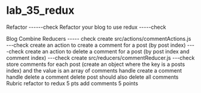 # lab_35_redux
Refactor ------check
Refactor your blog to use redux -----check

Blog Combine Reducers ----- check
create src/actions/commentActions.js ---check
create an action to create a comment for a post (by post index) ----check
create an action to delete a comment for a post (by post index and comment index) ---check
create src/reducers/commentReducer.js ---check
store comments for each post (create an object where the key is a posts index) and the value is an array of comments
handle create a comment
handle delete a comment
delete post should also delete all comments
Rubric
refactor to redux 5 pts
add comments 5 points